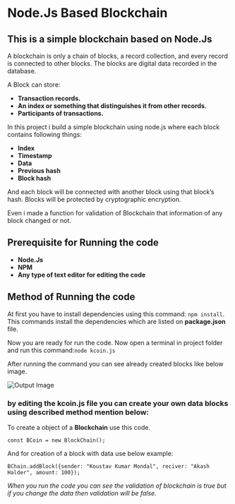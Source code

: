 # Node.Js Based Blockchain
## This is a simple blockchain based on Node.Js

A blockchain is only a chain of blocks, a record collection, and every record is connected to other blocks. The blocks are digital data recorded in the database.

A Block can store:
* __Transaction records.__
* __An index or something that distinguishes it from other records.__
* __Participants of transactions.__

In this project i build a simple blockchain using node.js where each block contains following things:
* __Index__
* __Timestamp__
* __Data__
* __Previous hash__
* __Block hash__

And each block will be connected with another block using that block’s hash. Blocks will be protected by cryptographic encryption.

Even i made a function for validation of Blockchain that information of any block changed or not.

## Prerequisite for Running the code
* __Node.Js__
* __NPM__
* __Any type of text editor for editing the code__

## Method of Running the code

At first you have to install dependencies using this command:
```npm install```. This commands install the dependencies which are listed on __package.json__ file.

Now you are ready for run the code. Now open a terminal in project folder and run this command:```node kcoin.js```

After running the command you can see already created blocks like below image.

![Output Image](kcoin_run.png)

### by editing the __kcoin.js__ file you can create your own data blocks using described method mention below:

To create a object of a __Blockchain__ use this code.

```const BCoin = new BlockChain();```

And for creation of a block with data use below example:

```BChain.addBlock({sender: "Koustav Kumar Mondal", reciver: "Akash Halder", amount: 100});```

_When you run the code you can see the validation of blockchain is true but if you change the data then validation will be false._

